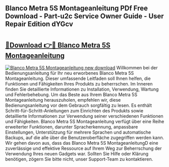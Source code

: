 ## Blanco Metra 5S Montageanleitung PDf Free Download - Part-u2c Service Owner Guide - User Repair Edition dYGcv

# <h2><a href="http://df6xyq.blite.top/?on=Blanco+Metra+5S+Montageanleitung">🔗Download 👉🔴 Blanco Metra 5S Montageanleitung</a></h2>

[![Blanco Metra 5S Montageanleitung new download](https://i.imgur.com/lujVjoI.png)](http://df6xyq.blite.top/?on=Blanco+Metra+5S+Montageanleitung)
Willkommen bei der Bedienungsanleitung für Ihr neu erworbenes Blanco Metra 5S Montageanleitung. Dieser umfassende Leitfaden soll Ihnen helfen, die Funktionen und Fähigkeiten Ihres Produkts zu beherrschen. Im Inneren finden Sie detaillierte Informationen zu Installation, Verwendung, Wartung und Fehlerbehebung. Um das Beste aus Ihrem Blanco Metra 5S Montageanleitung herauszuholen, empfehlen wir, diese Bedienungsanleitung vor dem Gebrauch sorgfältig zu lesen. Es enthält Schritt-für-Schritt-Anleitungen zum Einrichten des Produkts sowie detaillierte Informationen zur Verwendung seiner verschiedenen Funktionen und Fähigkeiten. Blanco Metra 5S Montageanleitung verfügt über eine Reihe erweiterter Funktionen, darunter Spracherkennung, anpassbare Einstellungen, Unterstützung für mehrere Sprachen und automatische Backups, auf die alle über die Benutzeroberfläche zugegriffen werden kann. Wir gehen davon aus, dass das Blanco Metra 5S MontageanleitungD eine zuverlässige und effektive Ressource auf Ihrem Weg zur Beherrschung der Verwendung Ihres neuen Gadgets war. Sollten Sie Hilfe oder Klärung benötigen, zögern Sie bitte nicht, unser Support-Team zu kontaktieren.
